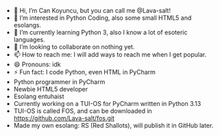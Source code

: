 - 👋 Hi, I’m Can Koyuncu, but you can call me @Lava-salt!
- 👀 I’m interested in Python Coding, also some small HTML5 and esolangs.
- 🌱 I’m currently learning Python 3, also I know a lot of esoteric languages.
- 💞️ I’m looking to collaborate on nothing yet.
- 📫 How to reach me: I will add ways to reach me when I get popular.
- 😄 Pronouns: idk
- ⚡ Fun fact: I code Python, even HTML in PyCharm
- Python programmer in PyCharm
- Newbie HTML5 developer
- Esolang entuhaist
- Currently working on a TUI-OS for PyCharm written in Python 3.13
- TUI-OS is called FOS, and can be downloaded in https://github.com/Lava-salt/fos.git
- Made my own esolang: RS (Red Shallots), will publish it in GitHub later.

<!---
Lava-salt/Lava-salt is a ✨ special ✨ repository because its `README.md` (this file) appears on your GitHub profile.
You can click the Preview link to take a look at your changes.
--->
